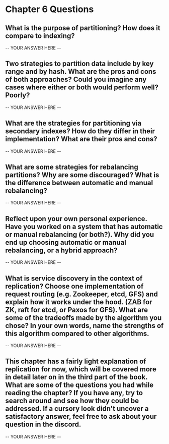 # Chapter 6 Questions

## What is the purpose of partitioning? How does it compare to indexing?

-- YOUR ANSWER HERE --

## Two strategies to partition data include by key range and by hash. What are the pros and cons of both approaches? Could you imagine any cases where either or both would perform well? Poorly?

-- YOUR ANSWER HERE --

## What are the strategies for partitioning via secondary indexes? How do they differ in their implementation? What are their pros and cons?

-- YOUR ANSWER HERE --

## What are some strategies for rebalancing partitions? Why are some discouraged? What is the difference between automatic and manual rebalancing?

-- YOUR ANSWER HERE --

## Reflect upon your own personal experience. Have you worked on a system that has automatic or manual rebalancing (or both?). Why did you end up choosing automatic or manual rebalancing, or a hybrid approach?

-- YOUR ANSWER HERE --

## What is service discovery in the context of replication? Choose one implementation of request routing (e.g. Zookeeper, etcd, GFS) and explain how it works under the hood. (ZAB for ZK, raft for etcd, or Paxos for GFS). What are some of the tradeoffs made by the algorithm you chose? In your own words, name the strengths of this algorithm compared to other algorithms.

-- YOUR ANSWER HERE --

## This chapter has a fairly light explanation of replication for now, which will be covered more in detail later on in the third part of the book. What are some of the questions you had while reading the chapter? If you have any, try to search around and see how they could be addressed. If a cursory look didn't uncover a satisfactory answer, feel free to ask about your question in the discord.

-- YOUR ANSWER HERE --

